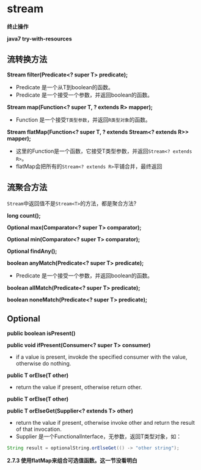 # stream

**终止操作**

**java7 try-with-resources**

## 流转换方法

**Stream<T> filter(Predicate<? super T> predicate);**
- Predicate 是一个从T到boolean的函数。
- Predicate 是一个接受一个参数，并返回boolean的函数。

**<R> Stream<R> map(Function<? super T, ? extends R> mapper);**
- Function 是一个接受`T类型参数`，并返回`R类型对象`的函数。

**<R> Stream<R> flatMap(Function<? super T, ? extends Stream<? extends R>> mapper);**
- 这里的Function是一个函数，它接受T类型参数，并返回`Stream<? extends R>`。
- flatMap会把所有的`Stream<? extends R>`平铺合并，最终返回

## 流聚合方法

`Stream`中返回值不是`Stream<T>`的方法，都是聚合方法?

**long count();**

**Optional<T> max(Comparator<? super T> comparator);**

**Optional<T> min(Comparator<? super T> comparator);**

**Optional<T> findAny();**

**boolean anyMatch(Predicate<? super T> predicate);**
- Predicate 是一个接受一个参数，并返回boolean的函数。

**boolean allMatch(Predicate<? super T> predicate);**

**boolean noneMatch(Predicate<? super T> predicate);**

## Optional

**public boolean isPresent()**

**public void ifPresent(Consumer<? super T> consumer)**
- if a value is present, invokde the specified consumer with the value, 
  otherwise do nothing.

**public T orElse(T other)**
- return the value if present, otherwise return other.

**public T orElse(T other)**

**public T orElseGet(Supplier<? extends T> other)**
- return the value if present, otherwise invoke other and return
  the result of that invocation.
- Supplier 是一个FunctionalInterface，无参数，返回T类型对象，如：
```java
String result = optionalString.orElseGet(() -> "other string");
```
**2.7.3 使用flatMap来组合可选值函数。这一节没看明白**

